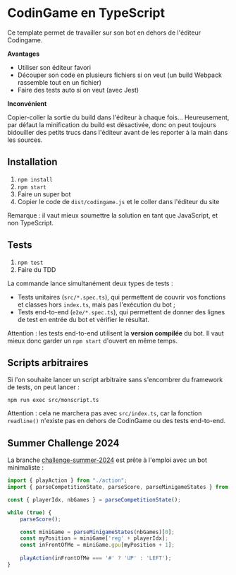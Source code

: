 # CodinGame en TypeScript

Ce template permet de travailler sur son bot en dehors de l'éditeur Codingame.  

**Avantages**

* Utiliser son éditeur favori
* Découper son code en plusieurs fichiers si on veut (un build Webpack rassemble tout en un fichier)
* Faire des tests auto si on veut (avec Jest)

**Inconvénient**

Copier-coller la sortie du build dans l'éditeur à chaque fois... Heureusement, par défaut la minification du build est désactivée, donc on peut toujours bidouiller des petits trucs dans l'éditeur avant de les reporter à la main dans les sources.

## Installation

1. `npm install`
2. `npm start`
3. Faire un super bot
4. Copier le code de `dist/codingame.js` et le coller dans l'éditeur du site

Remarque : il vaut mieux soumettre la solution en tant que JavaScript, et non TypeScript.

## Tests

1. `npm test`
2. Faire du TDD

La commande lance simultanément deux types de tests :  
* Tests unitaires (`src/*.spec.ts`), qui permettent de couvrir vos fonctions et classes hors `index.ts`, mais pas l'exécution du bot ;  
* Tests end-to-end (`e2e/*.spec.ts`), qui permettent de donner des lignes de test en entrée du bot et vérifier le résultat.

Attention : les tests end-to-end utilisent la **version compilée** du bot. Il vaut mieux donc garder un `npm start` d'ouvert en même temps.

## Scripts arbitraires

Si l'on souhaite lancer un script arbitraire sans s'encombrer du framework de tests, on peut lancer :

```
npm run exec src/monscript.ts
```

Attention : cela ne marchera pas avec `src/index.ts`, car la fonction `readline()` n'existe pas en dehors de CodinGame ou des tests end-to-end.

## Summer Challenge 2024

La branche [challenge-summer-2024](https://github.com/mkalam-alami/codingame-typescript/tree/challenge-summer-2024) est prête à l'emploi avec un bot minimaliste :

```typescript
import { playAction } from "./action";
import { parseCompetitionState, parseScore, parseMinigameStates } from "./parser";

const { playerIdx, nbGames } = parseCompetitionState();

while (true) {
    parseScore();

    const miniGame = parseMinigameStates(nbGames)[0];
    const myPosition = miniGame['reg' + playerIdx];
    const inFrontOfMe = miniGame.gpu[myPosition + 1];
    
    playAction(inFrontOfMe === '#' ? 'UP' : 'LEFT');
}
```

